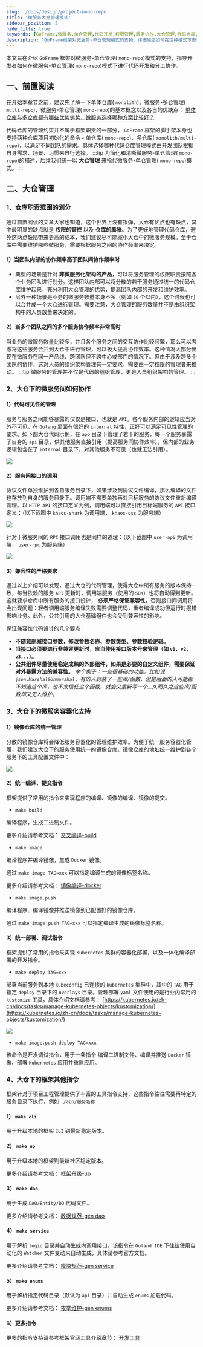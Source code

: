 ```yaml
---
slug: '/docs/design/project-mono-repo'
title: '微服务大仓管理模式'
sidebar_position: 5
hide_title: true
keywords: [GoFrame,微服务,单仓管理,代码开发,权限管理,服务协作,大仓管理,代码仓库,容器化支持,框架指令]
description: 'GoFrame框架对微服务-单仓管理模式的支持，详细描述如何在这种模式下进行代码开发和服务协作。讨论了单仓管理的优缺点，以及如何通过划分仓库职责、管理代码可见性、统一镜像仓库等方法优化微服务协作。同时，提供了相关的框架指令，帮助开发者更高效地管理和部署微服务项目。'
---
```


本文旨在介绍 `GoFrame` 框架对微服务-单仓管理( `mono-repo`)模式的支持，指导开发者如何在微服务-单仓管理( `mono-repo`)模式下进行代码开发和分工协作。

## 一、前置阅读

在开始本章节之前，建议先了解一下单体仓库( `monolith`)、微服务-多仓管理( `multi-repo`)、微服务-单仓管理( `mono-repo`)的基本概念以及各自的优缺点： [单体仓库与多仓库都有哪些优势劣势，微服务选择哪种方案比较好？](https://johng.cn/monorepo-vs-multirepo)

代码仓库的管理约束并不属于框架职责的一部分， `GoFrame` 框架的脚手架本身也支持两种仓库项目初始化的命令 \- 单仓库( `mono-repo`)、多仓库( `monolith/multi-repo`)，以满足不同团队的需求。具体选择哪种代码仓库管理模式由开发团队根据自身需求、场景、习惯来自行选择。
:::tip
为简化和清晰微服务-单仓管理( `mono-repo`)的描述，后续我们统一以 **大仓管理** 来指代微服务-单仓管理( `mono-repo`)模式。
:::
## 二、大仓管理

### 1、仓库职责范围的划分

通过前置阅读的文章大家也知道，这个世界上没有银弹，大仓有优点也有缺点，其中最明显的缺点就是 **权限的管控** 以及 **仓库的膨胀**。为了更好地管理代码仓库，避免这两点缺陷带来更高的成本，我们建议尽可能减小大仓中的微服务规模。至于仓库中需要维护哪些微服务，需要根据服务之间的协作频率来决定。

#### 1）当团队内部的协作频率高于团队间协作频率时

- 典型的场景是针对 **非微服务化架构的产品**，可以将服务管理的权限职责按照各个业务团队进行划分。这样团队内部可以将分散的若干服务通过统一的代码仓库维护起来，充分利用大仓管理的优势，提高团队内部的开发和维护效率。
- 另外一种场景是业务的微服务数量本身不多（例如 `50` 个以内），这个时候也可以合并成一个大仓进行管理。需要注意，大仓管理的服务数量并不是由组织架构中的人员数量来决定的。

#### 2）当多个团队之间的多个服务协作频率非常高时

当业务的微服务数量比较多，并且各个服务之间的交互协作比较频繁，那么可以考虑将这些服务合并到大仓中进行管理，可以极大提高协作效率。这种情况大部分出现在微服务在同一产品线、跨团队但不跨中心或部门的情况下。但由于涉及跨多个团队的协作，这对人员的组织架构管理有一定要求，需要由一定权限的管理者来推动。
:::tip
微服务的管理并不仅是代码的组织管理，更是人员组织架构的管理。
:::
### 2、大仓下的微服务间如何协作

#### 1）代码可见性的管理

服务与服务之间能够暴露的仅仅是接口，也就是 `API`。各个服务内部的逻辑应当对外不可见。在 `Golang` 里面有很好的 `internal` 特性，正好可以满足可见性管理的要求。如下图大仓代码示例，在 `app` 目录下管理了若干的服务，每一个服务暴露了自身的 `api` 目录，供其他服务直接引用（提高服务间协作效率），但内部的业务逻辑包含在了 `internal` 目录下，对其他服务不可见（也就无法引用）。

![](/markdown/f9028ffb7bc51e7496f1d55b79091f73.png)

#### 2）服务间接口的调用

协议文件单独维护到各自服务目录下，如果涉及到协议文件编译，那么编译的文件也存放到自身的服务目录下。调用端不需要单独再对目标服务的协议文件重新编译管理。以 `HTTP API` 的接口定义为例，调用端可以直接引用目标端服务的 `API` 接口定义：（以下截图中 `khaos-shark` 为调用端， `khaos-oss` 为服务端）

![](/markdown/b0035d25d52202b3f1b38d18980bf3ff.png)

针对于微服务间的 `RPC` 接口调用也是同样的道理：（以下截图中 `user-api` 为调用端， `user-rpc` 为服务端）

![](/markdown/f02efd1e4c03b3cb111cb7b9015290ee.png)

#### 3）兼容性的严格要求

通过以上介绍可以发现，通过大仓的代码管理，使得大仓中所有服务的版本保持一致，每当依赖的服务 `API` 更新时，调用端服务（使用的 `SDK`）也将自动得到更新。这就要求仓库中所有服务的接口设计， **必须严格保证兼容性**，否则接口间调用将会出现问题：轻者调用端服务编译失败需要调整代码，重者编译成功但运行时报错影响业务。此外，公共引用的大仓基础组件也会受到兼容性的影响。

保证兼容性代码设计的几个要点：

- **不随意删减接口参数，修改参数名称、参数类型、参数校验逻辑。**
- **当接口必须要进行非兼容更新时，应当使用接口版本号来管理（如 `v1, v2, v3...`）。**
- **公共组件尽量使用稳定成熟的外部组件，如果是必要的自定义组件，需要保证对外暴露方法的兼容性。** _举个例子：一些很基础的功能，比如说 `json.Marshal&Unmarshal`，有的人封装了一些库/函数，但是后面的人可能都不知道这个库，也不太信任这个函数，就会又重新写一个...久而久之这些库/函数却又无人维护。_

### 3、大仓下的微服务容器化支持

#### 1）镜像仓库的统一管理

分散的镜像仓库将会降低服务容器化的管理维护效率。为便于统一服务容器化管理，我们建议大仓下的服务使用统一的镜像仓库。镜像仓库的地址统一维护到各个服务下的工具配置文件中：

![](/markdown/424878f3a64d0cca7899c6fd13a8b9c7.png)

#### 2）统一编译、提交指令

框架提供了常用的指令来实现程序的编译、镜像的编译、镜像的提交。

- `make build`

编译程序，生成二进制文件。

更多介绍请参考文档： [交叉编译-build](../../开发工具/交叉编译-build.md)

- `make image`

编译程序并编译镜像，生成 `Docker` 镜像。

通过 `make image TAG=xxx` 可以指定编译生成的镜像标签名称。

更多介绍请参考文档： [镜像编译-docker](../../开发工具/镜像编译-docker.md)

- `make image.push`

编译程序、编译镜像并推送镜像到已配置好的镜像仓库。

通过 `make image.push TAG=xxx` 可以指定编译生成的镜像标签名称。

#### 3）统一部署、调试指令

框架提供了常用的指令来实现 `Kubernetes` 集群的容器化部署，以及一体化编译部署的开发指令。

- `make deploy TAG=xxx`

部署当前服务到本地 `kubeconfig` 已连接的 `kubernetes` 集群中，其中的 `TAG` 用于指定 `deploy` 目录下的 `overlays` 目录。管理部署 `yaml` 文件使用的是行业内常用的 `kustomize` 工具，具体介绍文档请参考： [https://kubernetes.io/zh-cn/docs/tasks/manage-kubernetes-objects/kustomization/](https://kubernetes.io/zh-cn/docs/tasks/manage-kubernetes-objects/kustomization/)

![](/markdown/353b86069be6e3cb8834aab4aad32e84.png)

- `make image.push deploy TAG=xxx`

该命令是开发调试指令，用于一条指令 编译二进制文件、编译并推送 `Docker` 镜像、部署 `Kubernetes` 应用并重启应用。

### 4、大仓下的框架其他指令

框架针对于项目工程管理提供了丰富的工具指令支持，这些指令往往需要再特定的服务目录下执行，例如 `./app/服务名称`

#### 1） `make cli`

用于升级本地的框架 `CLI` 到最新稳定版本。

#### 2） `make up`

用于升级本地的框架到最新社区稳定版本。

更多介绍请参考文档： [框架升级-up](../../开发工具/框架升级-up.md)

#### 3） `make dao`

用于生成 `DAO/Entity/DO` 代码文件。

更多介绍请参考文档： [数据规范-gen dao](../../开发工具/代码生成-gen/数据规范-gen%20dao.md)

#### 4） `make service`

用于解析 `logic` 目录并自动生成内调用接口。该指令在 `Goland IDE` 下往往使用自动化的 `Watcher` 文件变动来自动生成，具体请参考官方文档。

更多介绍请参考文档： [模块规范-gen service](../../开发工具/代码生成-gen/模块规范-gen%20service.md)

#### 5） `make enums`

用于解析指定代码目录（默认为 `api` 目录）并自动生成 `enums` 加载代码。

更多介绍请参考文档： [枚举维护-gen enums](../../开发工具/代码生成-gen/枚举维护-gen%20enums.md)

#### 6）更多指令

更多的指令支持请参考框架官网工具介绍章节： [开发工具](../../开发工具/开发工具.md)